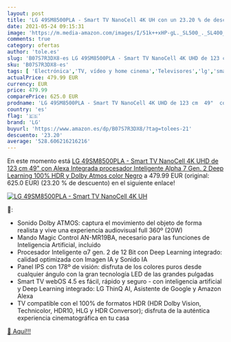 ```yaml
---
layout: post
title: 'LG 49SM8500PLA - Smart TV NanoCell 4K UH con un 23.20 % de descuento'
date: 2021-05-24 09:15:31
image: 'https://m.media-amazon.com/images/I/51k++xHP-gL._SL500_._SL400_.jpg'
comments: true
category: ofertas
author: 'tole.es'
slug: 'B07S7R3DX8-es LG 49SM8500PLA - Smart TV NanoCell 4K UHD de 123 cm 49"...'
sku: 'B07S7R3DX8-es'
tags: [ 'Electrónica','TV, vídeo y home cinema','Televisores','lg','smart','tv', ]
actualPrice: 479.99 EUR
currency: EUR
price: 479.99
comparePrice: 625.0 EUR
prodname: 'LG 49SM8500PLA - Smart TV NanoCell 4K UHD de 123 cm  49"  con Alexa Integrada  procesador Inteligente Alpha 7 Gen. 2  Deep Learning  100% HDR y Dolby Atmos   color Negro'
country: 'es'
flag: '🇪🇸'
brand: 'LG'
buyurl: 'https://www.amazon.es/dp/B07S7R3DX8/?tag=tolees-21'
descuento: '23.20'
average: '528.606216216216'
---
```


En este momento está [LG 49SM8500PLA - Smart TV NanoCell 4K UHD de 123 cm  49"  con Alexa Integrada  procesador Inteligente Alpha 7 Gen. 2  Deep Learning  100% HDR y Dolby Atmos   color Negro](https://www.amazon.es/dp/B07S7R3DX8/?tag=tolees-21) a 479.99 EUR (original: 625.0 EUR) (23.20 %  de descuento) en el siguiente enlace!

[![LG 49SM8500PLA - Smart TV NanoCell 4K UH](https://m.media-amazon.com/images/I/51k++xHP-gL._SL500_._SL400_.jpg)](https://www.amazon.es/dp/B07S7R3DX8/?tag=tolees-21)

🔎:

- Sonido Dolby ATMOS: captura el movimiento del objeto de forma realista y vive una experiencia audiovisual full 360º (20W)
- Mando Magic Control AN-MR19BA, necesario para las funciones de Inteligencia Artificial, incluido
- Procesador Inteligente α7 gen. 2 de 12 Bit con Deep Learning integrado: calidad optimizada con Imagen IA y Sonido IA
- Panel IPS con 178º de visión: disfruta de los colores puros desde cualquier ángulo con la gran tecnología LED de las grandes pulgadas
- Smart TV webOS 4.5 es fácil, rápido y seguro - con inteligencia artificial y Deep Learning integrado: LG ThinQ AI, Asistente de Google y Amazon Alexa
- TV compatible con el 100% de formatos HDR (HDR Dolby Vision, Technicolor, HDR10, HLG y HDR Conversor); disfruta de la auténtica experiencia cinematográfica en tu casa

[🛒 Aquí!!!](https://www.amazon.es/dp/B07S7R3DX8/?tag=tolees-21)
